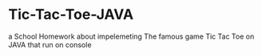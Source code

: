 # Tic-Tac-Toe-JAVA
a School Homework about impelemeting The famous game Tic Tac Toe on JAVA that run on console
